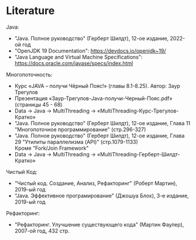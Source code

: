 # Literature
Java:
* "Java. Полное руководство" (Герберт Шилдт), 12-ое издание, 2022-ой год
* "OpenJDK 19 Documentation": https://devdocs.io/openjdk~19/
* "Java Language and Virtual Machine Specifications": https://docs.oracle.com/javase/specs/index.html

Многопоточность:
* Курс «JAVA – получи Чёрный Пояс!» (главы 8.1-8.25). Автор: Заур Трегулов
* Презентация «Заур-Трегулов-Java-получи-Черный-Пояс.pdf» (страницы 45 - 68)
* Data → Java → MultiThreading → «MultiThreading-Курс-Трегулов-Кратко»
* "Java. Полное руководство" (Герберт Шилдт), 12-ое издание, Глава 11 "Многопоточное программирование" (стр.296-327)
* "Java. Полное руководство" (Герберт Шилдт), 12-ое издание, Глава 29 "Утилиты параллелизма (API)" (стр.1079-1133)\
  Кроме "Fork/Join Framework"
* Data → Java → MultiThreading → «MultiThreading-Герберт-Шилдт-Кратко»

Чистый Код:
* "Чистый код. Создание, Анализ, Рефакторинг" (Роберт Мартин), 2019-ый год
* "Java. Эффективное програмирование" (Джошуа Блох), 3-е издание, 2019-ый год

Рефакторинг:
* "Рефакторинг. Улучшение существующего кода" (Мартин Фаулер), 2007-ой год, 432 стр.
